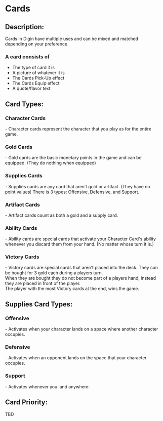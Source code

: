 <h1>Cards</h1>

<h2>
Description:
</h2>
Cards in Digin have multiple uses and can be mixed and matched depending on your preference.


<h3>
A card consists of
</h3>
<ul>
<li>The type of card it is
<li>A picture of whatever it is
<li>The Cards Pick-Up effect
<li>The Cards Equip effect
<li>A quote/flavor text
</ul>


<h2>
Card Types:
</h2>
<h3>Character Cards</h3> - Character cards represent the character that you play as for the entire game. 

<h3>Gold Cards</h3> - Gold cards are the basic monetary points in the game and can be equipped. (They do nothing when equipped)

<h3>Supplies Cards</h3> - Supplies cards are any card that aren't gold or artifact. (They have no point values) 
There is 3 types: Offensive, Defensive, and Support.

<h3>Artifact Cards</h3> - Artifact cards count as both a gold and a supply card.

<h3>Ability Cards</h3> - Ability cards are special cards that activate your Character Card's ability whenever you discard them from your hand. (No matter whose turn it is.)

<h3>Victory Cards</h3> - Victory cards are special cards that aren't placed into the deck. They can be bought for 3 gold each during a players turn.
<br> When they are bought they do not become part of a players hand, instead they are placed in front of the player. 
<br>The player with the most Victory cards at the end, wins the game.


<h2>
Supplies Card Types:
</h2>

<h3>Offensive</h3> - Activates when your character lands on a space where another character occupies.

<h3>Defensive</h3> - Activates when an opponent lands on the space that your character occupies.

<h3>Support</h3> - Activates whenever you land anywhere.

<h2>
Card Priority:
</h2>
TBD


